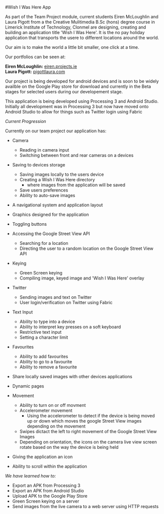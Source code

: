 #Wish I Was Here App

As part of the Team Project module, current students Eiren McLoughlin and Laura Pigott from a the Creative Mulitimedia B.Sc (hons) degree course in Limerick Institute of Technology, Clonmel are designing, creating and building an application title 'Wish I Was Here'. It is the no pay holiday application that transports the usere to different locations around the world.

Our aim is to make the world a little bit smaller, one click at a time.

Our portfolios can be seen at:

**Eiren McLoughlin:** [eiren.projects.ie](www.eiren.projects.ie)  
**Laura Pigott:** [pigottlaura.com](www.pigottlaura.com)

Our project is being developed for android devices and is soon to be widely availble on the Google Play store for download and currently in the Beta stages for selected users during our developement stage.

This application is being developed using Processing 3 and Android Studio. Initially all development was in Processing 3 but now have moved onto Android Studio to allow for things such as Twitter login using Fabric

  
  
  
_Current Progression_

Currently on our team project our application has:
  
* Camera
	* Reading in camera input
	* Switching between front and rear cameras on a devices
  	
* Saving to devices storage
	* Saving images locally to the users device
	* Creating a Wish I Was Here directory
		* where images from the application will be saved
	* Save users preferences
	* Ability to auto-save images	
  	
* A navigational system and application layout
  
* Graphics designed for the application
  
* Toggling buttons
  
* Accessing the Google Street View API
	* Searching for a location
	* Directing the user to a random location on the Google Street View API	
  	
* Keying
	* Green Screen keying 
	* Compiling image, keyed image and 'Wish I Was Here' overlay
  	
* Twitter
	* Sending images and text on Twitter
	* User login/verification on Twitter using Fabric
  	
* Text Input
	* Ability to type into a device
	* Ability to interpret key presses on a soft keyboard
	* Restrictive text input
	* Setting a character limit
  	
* Favourites
	* Ability to add favourites
	* Ability to go to a favourite
	* Ability to remove a favourite
  	
* Share locally saved images with other devices applications

* Dynamic pages
  
* Movement
	* Ability to turn on or off movment
	* Accelerometer movement
		* Using the accelerometer to detect if the device is being moved up or down which moves the google Street View images depending on the movement
	* Swipes dictact the left to right movement of the Google Street View Images	
	* Depending on orientation, the icons on the camera live view screen rotate based on the way the device is being held
  	
* Giving the application an icon
  
* Ability to scroll within the application

    
  
  
_We have learned how to:_

* Export an APK from Processing 3
* Export an APK from Android Studio
* Upload APK to the Google Play Store
* Green Screen keying on a server
* Send images from the live camera to a web server using HTTP requests


